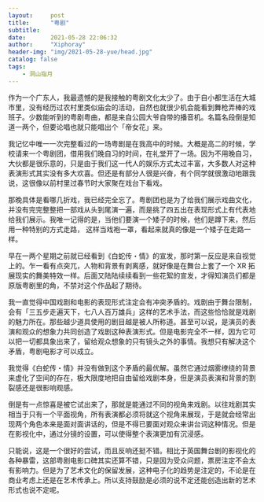 ```yaml
---
layout:     post
title:      "粤剧"
subtitle:   
date:       2021-05-28 22:06:32
author:     "Xiphoray"
header-img: "img/2021-05-28-yue/head.jpg"
catalog: false
tags:     
    - 洞山指月
---
```




作为一个广东人，我最遗憾的是我接触的粤剧文化太少了。由于自小都生活在大城市里，没有经历过农村里类似庙会的活动，自然也就很少机会能看到舞枪弄棒的戏班子。少数能听到的粤剧粤曲，都是来自公园大爷自带的播音机。名篇名段倒是知道一两个，但要论唱也就只能唱出个「帝女花」来。

我记忆中唯一一次完整看过的一场粤剧是在我高中的时候。大概是高二的时候，学校请来一个粤剧团，借用我们晚自习的时间，在礼堂开了一场。因为不用晚自习，大伙都是很乐意的，只是由于我们这一代人的娱乐方式太过丰富，大多数人对这种表演形式其实没有多大欢喜。但还是有部分人很是兴奋，有个同学就很激动地跟我说，这很像以前村里过春节时大家聚在戏台下看戏。

那晚具体是看哪几折戏，我已经完全忘了。粤剧团也是为了给我们展示戏曲文化，并没有完完整整把一部戏从头到尾演一遍，而是挑了四五出在表现形式上有代表地给我们展示。我唯一记得的是，当他们要演一个矮子的时候，他们是蹲下来，然后用一种特别的方式走路， 这样当戏袍一罩，看起来就真的像是一个矮子在走路一样。

早在一两个星期之前就已经看到《白蛇传・情》的宣发，那时第一反应是来自视觉上的。乍一看有点突兀，人物和背景有剥离感，就好像是在舞台上套了一个 XR 拓展现实的舞美特效一样。后面又陆陆续续看到一些花絮的宣发，才得知演员们都是原版粤剧里的角，不禁对这个作品起了期待。

我一直觉得中国戏剧和电影的表现形式注定会有冲突矛盾的。戏剧由于舞台限制，会有「三五步走遍天下，七八人百万雄兵」这样的艺术手法，而这些恰恰就是戏剧的魅力所在。那些越少道具使用的剧目越是被人所称道。甚至可以说，是演员的表演和观众的想象力共同创造了戏剧这种表演形式。但是电影完全不一样，因为它可以把一切都具象出来了，留给观众想象的只有镜头之外的事情。我想只有解决这个矛盾，粤剧电影才可以成立。

我觉得《白蛇传・情》并没有做到这个矛盾的最优解。虽然它通过烟雾缭绕的背景来虚化了空间的存在，极大限度地把自由留给戏剧本身，但是演员表演和背景的割裂感还是很影响观感。

倒是有一点惊喜是被它试出来了，那就是能通过不同的视角来戏剧。以往戏剧其实相当于只有一个平面视角，所有表演都必须将就这个视角来展现，于是就会经常出现两个角色本来是面对面讲话的，但是不得已要面对观众来讲台词这种情况。但是在影视化中，通过分镜的设置，可以使得整个表演更加有沉浸感。

只能说，这是一个很好的尝试，而且反响还挺不错。相比于英国舞台剧的影视化的各种暴雷，这部粤剧电影口碑其实还算不错，只是因为受众问题，票房注定不会太有影响力。但是为了艺术文化的保留发展，这种电子化的趋势是注定的，不论是在商业考虑上还是在艺术传承上。所以支持鼓励是必须的说不定还能创造出新的艺术形式也说不定呢。

